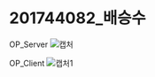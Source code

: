# 201744082_배승수
OP_Server
![캡처](https://user-images.githubusercontent.com/32236195/114718474-fce9a280-9d70-11eb-9ff9-db9697c23575.PNG)


OP_Client
![캡처1](https://user-images.githubusercontent.com/32236195/114718487-feb36600-9d70-11eb-88fd-6c1eb9ac4eae.PNG)
